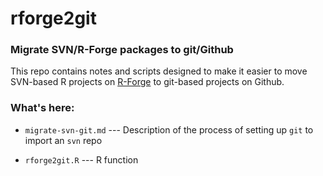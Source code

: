 # rforge2git

### Migrate SVN/R-Forge packages to git/Github

This repo contains notes and scripts designed to make it easier to move SVN-based R projects
on [R-Forge](https://r-forge.r-project.org/) to git-based projects on Github.

### What's here:

* `migrate-svn-git.md` --- Description of the process of setting up `git` to import an `svn` repo

* `rforge2git.R` --- R function


